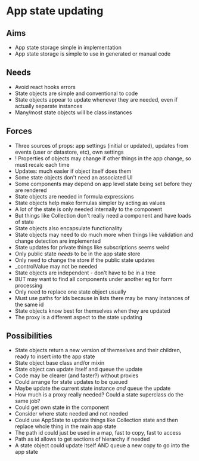 App state updating
==================

Aims
----

- App state storage simple in implementation
- App state storage is simple to use in generated or manual code

Needs
-----

- Avoid react hooks errors
- State objects are simple and conventional to code
- State objects appear to update whenever they are needed, even if actually separate instances
- Many/most state objects will be class instances


Forces
------
- Three sources of props: app settings (initial or updated), updates from events (user or datastore, etc), own settings
- ! Properties of objects may change if other things in the app change, so must recalc each time
- Updates: much easier if object itself does them
- Some state objects don't need an associated UI
- Some components may depend on app level state being set before they are rendered
- State objects are needed in formula expressions
- State objects help make formulas simpler by acting as values
- A lot of the state is only needed internally to the component
- But things like Collection don't really need a component and have loads of state
- State objects also encapsulate functionality
- State objects may need to do much more when things like validation and change detection are implemented 
- State updates for private things like subscriptions seems weird
- Only public state _needs_ to be in the app state store
- Only need to change the store if the public state updates
- _controlValue may not be needed
- State objects are independent - don't have to be in a tree
- BUT may want to find all components under another eg for form processing
- Only need to replace one state object usually
- Must use paths for ids because in lists there may be many instances of the same id
- State objects know best for themselves when they are updated
- The proxy is a different aspect to the state updating


Possibilities
-------------

- State objects return a new version of themselves and their children, ready to insert into the app state
- State object base class and/or mixin
- State object can update itself and queue the update
- Code may be clearer (and faster?) without proxies
- Could arrange for state updates to be queued
- Maybe update the current state instance _and_ queue the update
- How much is a proxy really needed?  Could a state superclass do the same job?
- Could get own state in the component
- Consider where state needed and not needed
- Could use AppState to update things like Collection state and then replace whole thing in the main app state
- The path id could just be used in a map, fast to copy, fast to access
- Path as id allows to get sections of hierarchy if needed
- A state object could update itself AND queue a new copy to go into the app state


